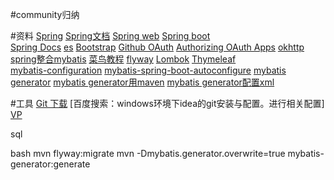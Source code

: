 #community归纳

#资料
[Spring](https://spring.io/)
[Spring文档](https://spring.io/guides)
[Spring web](https://spring.io/guides/gs/serving-web-content/)
[Spring boot](https://docs.spring.io/spring-boot/docs/2.0.0.RC1/reference/htmlsingle/#boot-features-embedded-database-support)  
[Spring Docs](https://docs.spring.io/spring-framework/docs/5.0.3.RELEASE/spring-framework-reference/web.html#spring-web)
[es](https://elasticsearch.cn/explore)
[Bootstrap](https://v3.bootcss.com/components/)
[Github OAuth](https://developer.github.com/apps/building-oauth-apps/creating-an-oauth-app/)
[Authorizing OAuth Apps](https://developer.github.com/apps/building-oauth-apps/authorizing-oauth-apps/)
[okhttp](https://square.github.io/okhttp/)
[spring整合mybatis](http://mybatis.org/spring-boot-starter/mybatis-spring-boot-autoconfigure/)
[菜鸟教程](https://www.runoob.com/)
[flyway](https://flywaydb.org/documentation/getstarted/firststeps/maven)
[Lombok](https://projectlombok.org/setup/maven)
[Thymeleaf](https://www.thymeleaf.org/doc/tutorials/3.0/usingthymeleaf.html#setting-attribute-values)    
[mybatis-configuration](https://mybatis.org/mybatis-3/configuration.html)
[mybatis-spring-boot-autoconfigure](https://mybatis.org/spring-boot-starter/mybatis-spring-boot-autoconfigure/index.html)
[mybatis generator](http://mybatis.org/generator/)
[mybatis generator用maven](http://mybatis.org/generator/running/runningWithMaven.html)
[mybatis generator配置xml](http://mybatis.org/generator/configreference/xmlconfig.html)

#工具
[Git 下载](https://git-scm.com/download)
[百度搜索：windows环境下idea的git安装与配置。进行相关配置]
[VP](https://www.visual-paradigm.com/cn/)

sql

bash
mvn flyway:migrate
mvn -Dmybatis.generator.overwrite=true mybatis-generator:generate